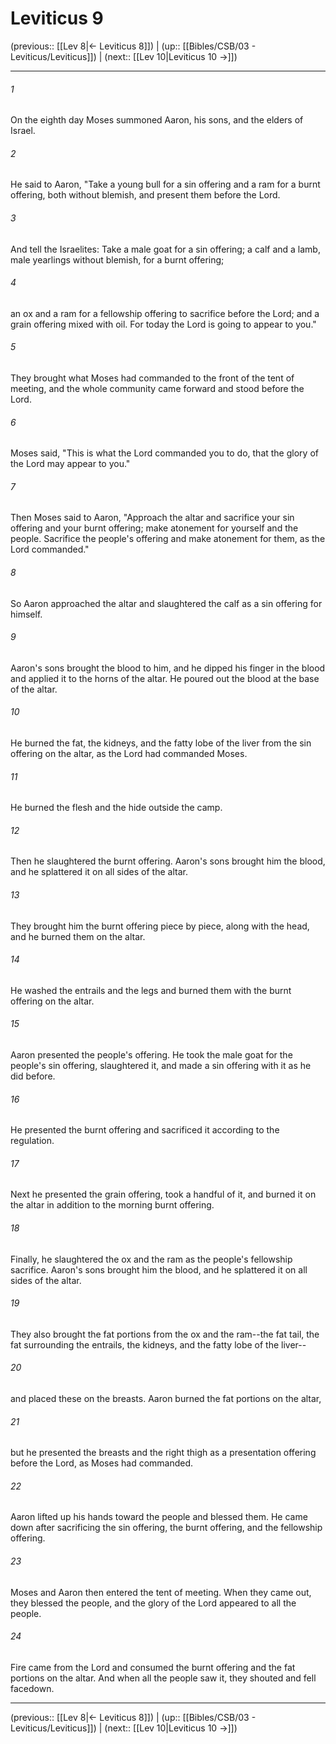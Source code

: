 # Leviticus 9

(previous:: [[Lev 8|← Leviticus 8]]) | (up:: [[Bibles/CSB/03 - Leviticus/Leviticus]]) | (next:: [[Lev 10|Leviticus 10 →]])

***


###### 1 
On the eighth day Moses summoned Aaron, his sons, and the elders of Israel. 

###### 2 
He said to Aaron, "Take a young bull for a sin offering and a ram for a burnt offering, both without blemish, and present them before the Lord. 

###### 3 
And tell the Israelites: Take a male goat for a sin offering; a calf and a lamb, male yearlings without blemish, for a burnt offering; 

###### 4 
an ox and a ram for a fellowship offering to sacrifice before the Lord; and a grain offering mixed with oil. For today the Lord is going to appear to you." 

###### 5 
They brought what Moses had commanded to the front of the tent of meeting, and the whole community came forward and stood before the Lord. 

###### 6 
Moses said, "This is what the Lord commanded you to do, that the glory of the Lord may appear to you." 

###### 7 
Then Moses said to Aaron, "Approach the altar and sacrifice your sin offering and your burnt offering; make atonement for yourself and the people. Sacrifice the people's offering and make atonement for them, as the Lord commanded." 

###### 8 
So Aaron approached the altar and slaughtered the calf as a sin offering for himself. 

###### 9 
Aaron's sons brought the blood to him, and he dipped his finger in the blood and applied it to the horns of the altar. He poured out the blood at the base of the altar. 

###### 10 
He burned the fat, the kidneys, and the fatty lobe of the liver from the sin offering on the altar, as the Lord had commanded Moses. 

###### 11 
He burned the flesh and the hide outside the camp. 

###### 12 
Then he slaughtered the burnt offering. Aaron's sons brought him the blood, and he splattered it on all sides of the altar. 

###### 13 
They brought him the burnt offering piece by piece, along with the head, and he burned them on the altar. 

###### 14 
He washed the entrails and the legs and burned them with the burnt offering on the altar. 

###### 15 
Aaron presented the people's offering. He took the male goat for the people's sin offering, slaughtered it, and made a sin offering with it as he did before. 

###### 16 
He presented the burnt offering and sacrificed it according to the regulation. 

###### 17 
Next he presented the grain offering, took a handful of it, and burned it on the altar in addition to the morning burnt offering. 

###### 18 
Finally, he slaughtered the ox and the ram as the people's fellowship sacrifice. Aaron's sons brought him the blood, and he splattered it on all sides of the altar. 

###### 19 
They also brought the fat portions from the ox and the ram--the fat tail, the fat surrounding the entrails, the kidneys, and the fatty lobe of the liver-- 

###### 20 
and placed these on the breasts. Aaron burned the fat portions on the altar, 

###### 21 
but he presented the breasts and the right thigh as a presentation offering before the Lord, as Moses had commanded. 

###### 22 
Aaron lifted up his hands toward the people and blessed them. He came down after sacrificing the sin offering, the burnt offering, and the fellowship offering. 

###### 23 
Moses and Aaron then entered the tent of meeting. When they came out, they blessed the people, and the glory of the Lord appeared to all the people. 

###### 24 
Fire came from the Lord and consumed the burnt offering and the fat portions on the altar. And when all the people saw it, they shouted and fell facedown.

***

(previous:: [[Lev 8|← Leviticus 8]]) | (up:: [[Bibles/CSB/03 - Leviticus/Leviticus]]) | (next:: [[Lev 10|Leviticus 10 →]])
